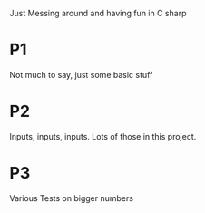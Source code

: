 Just Messing around and having fun in C sharp

# P1

Not much to say, just some basic stuff

# P2

Inputs, inputs, inputs. Lots of those in this project.

# P3 

Various Tests on bigger numbers

